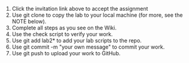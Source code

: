 1. Click the invitation link above to accept the assignment
2. Use git clone to copy the lab to your local machine (for more, see the NOTE below).
3. Complete all steps as you see on the Wiki.
4. Use the check script to verify your work.
5. Use git add lab2* to add your lab scripts to the repo.
6. Use git commit -m "your own message" to commit your work.
7. Use git push to upload your work to GitHub.
